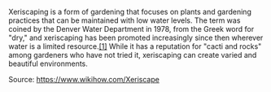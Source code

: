 Xeriscaping is a form of gardening that focuses on plants and gardening practices that can be maintained with low water levels. The term was coined by the Denver Water Department in 1978, from the Greek word for "dry," and xeriscaping has been promoted increasingly since then wherever water is a limited resource.[\[1\]](https://www.wikihow.com/Xeriscape#_note-1) While it has a reputation for "cacti and rocks" among gardeners who have not tried it, xeriscaping can create varied and beautiful environments.

 Source: https://www.wikihow.com/Xeriscape